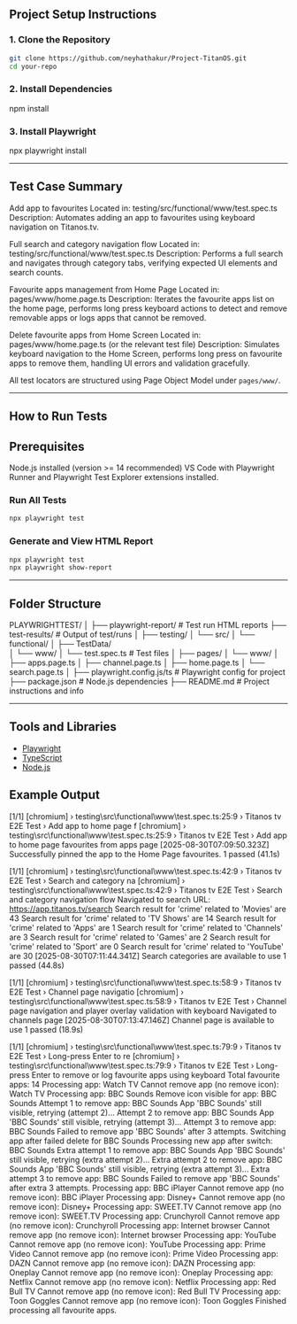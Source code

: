 
## Project Setup Instructions

### 1. Clone the Repository
```bash
git clone https://github.com/neyhathakur/Project-TitanOS.git
cd your-repo
```

### 2. Install Dependencies
npm install

### 3. Install Playwright
npx playwright install

---


## Test Case Summary


Add app to favourites
Located in: testing/src/functional/www/test.spec.ts
Description: Automates adding an app to favourites using keyboard navigation on Titanos.tv.

Full search and category navigation flow
Located in: testing/src/functional/www/test.spec.ts
Description: Performs a full search and navigates through category tabs, verifying expected UI elements and search counts.

Favourite apps management from Home Page
Located in: pages/www/home.page.ts
Description: Iterates the favourite apps list on the home page, performs long press keyboard actions to detect and remove removable apps or logs apps that cannot be removed.

Delete favourite apps from Home Screen
Located in: pages/www/home.page.ts (or the relevant test file)
Description: Simulates keyboard navigation to the Home Screen, performs long press on favourite apps to remove them, handling UI errors and validation gracefully.


All test locators are structured using Page Object Model under `pages/www/`.

---

## How to Run Tests

## Prerequisites
Node.js installed (version >= 14 recommended)
VS Code with Playwright Runner and Playwright Test Explorer extensions installed.

### Run All Tests
```bash
npx playwright test
```

### Generate and View HTML Report
```bash
npx playwright test
npx playwright show-report
```

---

## Folder Structure

PLAYWRIGHTTEST/
│
├── playwright-report/          # Test run HTML reports
├── test-results/               # Output of test/runs
│
├── testing/
│   └── src/
│       └── functional/
│           ├── TestData/             
│           └── www/
│               └── test.spec.ts       # Test files
│
├── pages/
│   └── www/
│       ├── apps.page.ts
│       ├── channel.page.ts
│       ├── home.page.ts
│       └── search.page.ts
│
├── playwright.config.js/ts      # Playwright config for project
├── package.json                 # Node.js dependencies
├── README.md                    # Project instructions and info


---

## Tools and Libraries

- [Playwright](https://playwright.dev/)
- [TypeScript](https://www.typescriptlang.org/)
- [Node.js](https://nodejs.org/)


## Example Output

[1/1] [chromium] › testing\src\functional\www\test.spec.ts:25:9 › Titanos tv E2E Test › Add app to home page f
[chromium] › testing\src\functional\www\test.spec.ts:25:9 › Titanos tv E2E Test › Add app to home page favourites from apps page
[2025-08-30T07:09:50.323Z] Successfully pinned the app to the Home Page favourites.
  1 passed (41.1s)

[1/1] [chromium] › testing\src\functional\www\test.spec.ts:42:9 › Titanos tv E2E Test › Search and category na
[chromium] › testing\src\functional\www\test.spec.ts:42:9 › Titanos tv E2E Test › Search and category navigation flow
Navigated to search URL: https://app.titanos.tv/search
Search result for 'crime' related to 'Movies' are 43
Search result for 'crime' related to 'TV Shows' are 14
Search result for 'crime' related to 'Apps' are 1
Search result for 'crime' related to 'Channels' are 3
Search result for 'crime' related to 'Games' are 2
Search result for 'crime' related to 'Sport' are 0
Search result for 'crime' related to 'YouTube' are 30
[2025-08-30T07:11:44.341Z] Search categories are available to use
  1 passed (44.8s)

[1/1] [chromium] › testing\src\functional\www\test.spec.ts:58:9 › Titanos tv E2E Test › Channel page navigatio
[chromium] › testing\src\functional\www\test.spec.ts:58:9 › Titanos tv E2E Test › Channel page navigation and player overlay validation with keyboard
Navigated to channels page
[2025-08-30T07:13:47.146Z] Channel page is available to use
  1 passed (18.9s)


[1/1] [chromium] › testing\src\functional\www\test.spec.ts:79:9 › Titanos tv E2E Test › Long-press Enter to re
[chromium] › testing\src\functional\www\test.spec.ts:79:9 › Titanos tv E2E Test › Long-press Enter to remove or log favourite apps using keyboard
Total favourite apps: 14
Processing app: Watch TV
Cannot remove app (no remove icon): Watch TV
Processing app: BBC Sounds
Remove icon visible for app: BBC Sounds
Attempt 1 to remove app: BBC Sounds
App 'BBC Sounds' still visible, retrying (attempt 2)...
Attempt 2 to remove app: BBC Sounds
App 'BBC Sounds' still visible, retrying (attempt 3)...
Attempt 3 to remove app: BBC Sounds
Failed to remove app 'BBC Sounds' after 3 attempts.
Switching app after failed delete for BBC Sounds
Processing new app after switch: BBC Sounds
Extra attempt 1 to remove app: BBC Sounds
App 'BBC Sounds' still visible, retrying (extra attempt 2)...
Extra attempt 2 to remove app: BBC Sounds
App 'BBC Sounds' still visible, retrying (extra attempt 3)...
Extra attempt 3 to remove app: BBC Sounds
Failed to remove app 'BBC Sounds' after extra 3 attempts.
Processing app: BBC iPlayer
Cannot remove app (no remove icon): BBC iPlayer
Processing app: Disney+
Cannot remove app (no remove icon): Disney+
Processing app: SWEET.TV
Cannot remove app (no remove icon): SWEET.TV
Processing app: Crunchyroll
Cannot remove app (no remove icon): Crunchyroll
Processing app: Internet browser
Cannot remove app (no remove icon): Internet browser
Processing app: YouTube
Cannot remove app (no remove icon): YouTube
Processing app: Prime Video
Cannot remove app (no remove icon): Prime Video
Processing app: DAZN
Cannot remove app (no remove icon): DAZN
Processing app: Oneplay
Cannot remove app (no remove icon): Oneplay
Processing app: Netflix
Cannot remove app (no remove icon): Netflix
Processing app: Red Bull TV
Cannot remove app (no remove icon): Red Bull TV
Processing app: Toon Goggles
Cannot remove app (no remove icon): Toon Goggles
Finished processing all favourite apps.